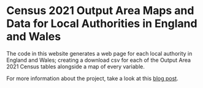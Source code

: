 # Census 2021 Output Area Maps and Data for Local Authorities in England and Wales

The code in this website generates a web page for each local authority in England and Wales; creating a download csv for each of the Output Area 2021 Census tables alongside a map of every variable.

For more information about the project, take a look at this [blog post](https://www.alex-singleton.com/2022-12-19-Mapping-All-The-Census).
